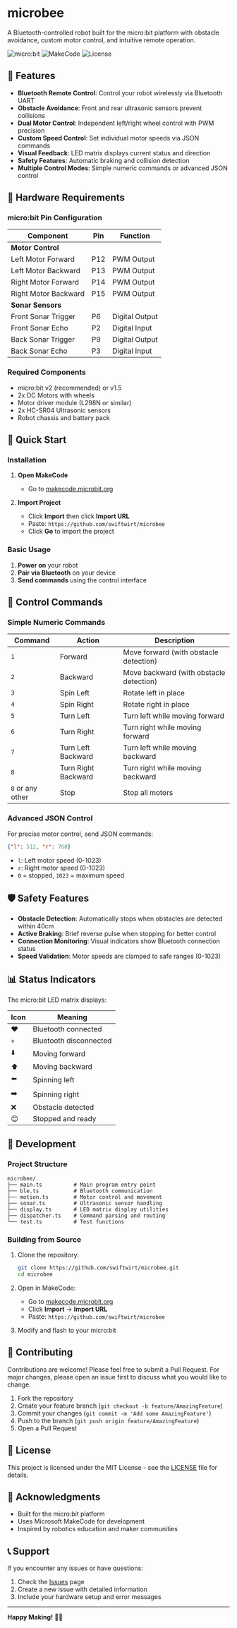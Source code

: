 # microbee

A Bluetooth-controlled robot built for the micro:bit platform with obstacle avoidance, custom motor control, and intuitive remote operation.

![micro:bit](https://img.shields.io/badge/micro:bit-v2.0-blue)
![MakeCode](https://img.shields.io/badge/MakeCode-Extension-green)
![License](https://img.shields.io/badge/License-MIT-yellow)

## 🤖 Features

- **Bluetooth Remote Control**: Control your robot wirelessly via Bluetooth UART
- **Obstacle Avoidance**: Front and rear ultrasonic sensors prevent collisions
- **Dual Motor Control**: Independent left/right wheel control with PWM precision
- **Custom Speed Control**: Set individual motor speeds via JSON commands
- **Visual Feedback**: LED matrix displays current status and direction
- **Safety Features**: Automatic braking and collision detection
- **Multiple Control Modes**: Simple numeric commands or advanced JSON control

## 🔧 Hardware Requirements

### micro:bit Pin Configuration

| Component | Pin | Function |
|-----------|-----|----------|
| **Motor Control** | | |
| Left Motor Forward | P12 | PWM Output |
| Left Motor Backward | P13 | PWM Output |
| Right Motor Forward | P14 | PWM Output |
| Right Motor Backward | P15 | PWM Output |
| **Sonar Sensors** | | |
| Front Sonar Trigger | P6 | Digital Output |
| Front Sonar Echo | P2 | Digital Input |
| Back Sonar Trigger | P9 | Digital Output |
| Back Sonar Echo | P3 | Digital Input |

### Required Components

- micro:bit v2 (recommended) or v1.5
- 2x DC Motors with wheels
- Motor driver module (L298N or similar)
- 2x HC-SR04 Ultrasonic sensors
- Robot chassis and battery pack

## 🚀 Quick Start

### Installation

1. **Open MakeCode**
   - Go to [makecode.microbit.org](https://makecode.microbit.org/)

2. **Import Project**
   - Click **Import** then click **Import URL**
   - Paste: `https://github.com/swiftwirt/microbee`
   - Click **Go** to import the project

### Basic Usage

1. **Power on** your robot
2. **Pair via Bluetooth** on your device
3. **Send commands** using the control interface

## 📡 Control Commands

### Simple Numeric Commands

| Command | Action | Description |
|---------|--------|-------------|
| `1` | Forward | Move forward (with obstacle detection) |
| `2` | Backward | Move backward (with obstacle detection) |
| `3` | Spin Left | Rotate left in place |
| `4` | Spin Right | Rotate right in place |
| `5` | Turn Left | Turn left while moving forward |
| `6` | Turn Right | Turn right while moving forward |
| `7` | Turn Left Backward | Turn left while moving backward |
| `8` | Turn Right Backward | Turn right while moving backward |
| `0` or any other | Stop | Stop all motors |

### Advanced JSON Control

For precise motor control, send JSON commands:

```json
{"l": 512, "r": 768}
```

- `l`: Left motor speed (0-1023)
- `r`: Right motor speed (0-1023)
- `0` = stopped, `1023` = maximum speed

## 🛡️ Safety Features

- **Obstacle Detection**: Automatically stops when obstacles are detected within 40cm
- **Active Braking**: Brief reverse pulse when stopping for better control
- **Connection Monitoring**: Visual indicators show Bluetooth connection status
- **Speed Validation**: Motor speeds are clamped to safe ranges (0-1023)

## 📊 Status Indicators

The micro:bit LED matrix displays:

| Icon | Meaning |
|------|---------|
| ❤️ | Bluetooth connected |
| 💀 | Bluetooth disconnected |
| ⬇️ | Moving forward |
| ⬆️ | Moving backward |
| ⬅️ | Spinning left |
| ➡️ | Spinning right |
| ❌ | Obstacle detected |
| 😊 | Stopped and ready |

## 🔧 Development

### Project Structure

```
microbee/
├── main.ts          # Main program entry point
├── ble.ts           # Bluetooth communication
├── motion.ts        # Motor control and movement
├── sonar.ts         # Ultrasonic sensor handling
├── display.ts       # LED matrix display utilities
├── dispatcher.ts    # Command parsing and routing
└── test.ts          # Test functions
```

### Building from Source

1. Clone the repository:
   ```bash
   git clone https://github.com/swiftwirt/microbee.git
   cd microbee
   ```

2. Open in MakeCode:
   - Go to [makecode.microbit.org](https://makecode.microbit.org/)
   - Click **Import** → **Import URL**
   - Paste: `https://github.com/swiftwirt/microbee`

3. Modify and flash to your micro:bit

## 🤝 Contributing

Contributions are welcome! Please feel free to submit a Pull Request. For major changes, please open an issue first to discuss what you would like to change.

1. Fork the repository
2. Create your feature branch (`git checkout -b feature/AmazingFeature`)
3. Commit your changes (`git commit -m 'Add some AmazingFeature'`)
4. Push to the branch (`git push origin feature/AmazingFeature`)
5. Open a Pull Request

## 📄 License

This project is licensed under the MIT License - see the [LICENSE](LICENSE) file for details.

## 🙏 Acknowledgments

- Built for the micro:bit platform
- Uses Microsoft MakeCode for development
- Inspired by robotics education and maker communities

## 📞 Support

If you encounter any issues or have questions:

1. Check the [Issues](https://github.com/swiftwirt/microbee/issues) page
2. Create a new issue with detailed information
3. Include your hardware setup and error messages

---

**Happy Making!** 🚀🤖

